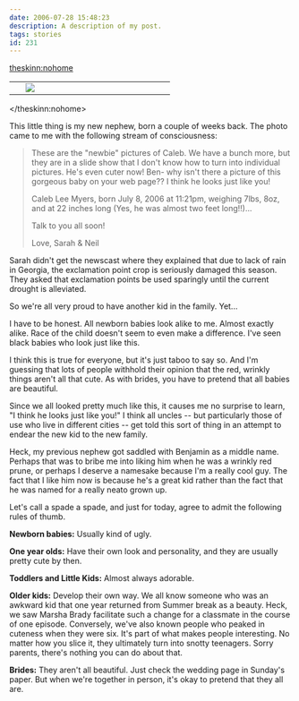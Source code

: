 ```yaml
---
date: 2006-07-28 15:48:23
description: A description of my post.
tags: stories
id: 231
---
```

<theskinn:nohome><table cellpadding="2" align="center"><tr><td width="5" rowspan="2"><spacer type="block" width="5" height="1"></td><td width="250" ><img src="/img/caleb.jpg"></td></tr></table></theskinn:nohome>

This little thing is my new nephew, born a couple of weeks back.  The photo came to me with the following stream of consciousness:

<blockquote>These are the "newbie" pictures of Caleb. We have a bunch more, but they are in a slide show that I don't know how to turn into individual pictures. He's even cuter now! Ben- why isn't there a picture of this gorgeous baby on your web page?? I think he looks just like you!

Caleb Lee Myers, born July 8, 2006 at 11:21pm, weighing 7lbs, 8oz, and at 22 inches long (Yes, he was almost two feet long!!)...

Talk to you all soon!

Love,
Sarah & Neil</blockquote>
<!--more-->

Sarah didn't get the newscast where they explained that due to lack of rain in Georgia, the exclamation point crop is seriously damaged this season.  They asked that exclamation points be used sparingly until the current drought is alleviated.

So we're all very proud to have another kid in the family. Yet...

I have to be honest.  All newborn babies look alike to me.  Almost exactly alike.  Race of the child doesn't seem to even make a difference.  I've seen black babies who look just like this.

I think this is true for everyone, but it's just taboo to say so.  And I'm guessing that lots of people withhold their opinion that the red, wrinkly things aren't all that cute.  As with brides, you have to pretend that all babies are beautiful.

Since we all looked pretty much like this, it causes me no surprise to learn, "I think he looks just like you!"  I think all uncles -- but particularly those of use who live in different cities -- get told this sort of thing in an attempt to endear the new kid to the new family.  

Heck, my previous nephew got saddled with Benjamin as a middle name.  Perhaps that was to bribe me into liking him when he was a wrinkly red prune, or perhaps I deserve a namesake because I'm a really cool guy.  The fact that I like him now is because he's a great kid rather than the fact that he was named for a really neato grown up.

Let's call a spade a spade, and just for today, agree to admit the following rules of thumb.

<b>Newborn babies:</b>  Usually kind of ugly.

<b>One year olds:</b>  Have their own look and personality, and they are usually pretty cute by then.

<b>Toddlers and Little Kids:</b>  Almost always adorable.

<b>Older kids:</b>  Develop their own way.  We all know someone who was an awkward kid that one year returned from Summer break as a beauty.  Heck, we saw Marsha Brady facilitate such a change for a classmate in the course of one episode.  Conversely, we've also known people who peaked in cuteness when they were six.  It's part of what makes people interesting.  No matter how you slice it, they ultimately turn into snotty teenagers.  Sorry parents, there's nothing you can do about that.

<b>Brides:</b>  They aren't all beautiful.  Just check the wedding page in Sunday's paper.  But when we're together in person, it's okay to pretend that they all are.